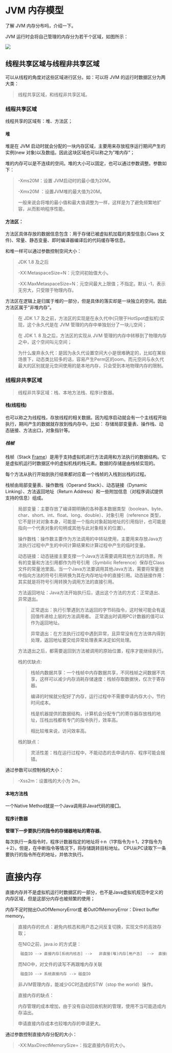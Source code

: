 # JVM 内存模型

了解 JVM 内存分布吗，介绍一下。

JVM 运行时会将自己管理的内存分为若干个区域，如图所示：

![](/Users/azh/Dev_AZH/Java_St/JUC/jvm/src/main/resources/photo/4.JVM内存结构.png)

## 线程共享区域与线程非共享区域

可以从线程的角度对这些区域进行区分。如：可以将 JVM 的运行时数据区分为两大类：

> 线程共享区域，和线程非共享区域。

### 线程共享区域

线程共享的区域有：堆、方法区；

#### 堆

堆是在 JVM 启动时就会分配的一块内存区域，主要用来存放程序运行期间产生的实例(new 对象)以及数组。因此这块区域也可以称之为”堆内存“；

堆的内存可以是不连续的空间。堆的大小可以固定，也可以通过参数调整。参数如下：

> -Xms20M：设置 JVM启动时的最小值为20M。
>
> -Xmx20M ：设置JVM堆的最大值为20M。
>
> 一般来说会将堆的最小值和最大值调整为一样，这样是为了避免频繁地扩容，从而影响程序性能。

#### 方法区：

方法区具体存放的数据信息包含：用于存储已被虚拟机加载的类型信息(.Class 文件)、常量、静态变量、即时编译器编译后的代码缓存等信息。

和堆一样可以通过参数控制空间大小：

> JDK 1.8 及之后
>
> -XX:MetaspaceSize=N：元空间初始值大小。
>
> -XX:MaxMetaspaceSize=N：元空间最大上限值；不指定。默认 -1，表示无穷大，只受限于物理内存。

方法区在逻辑上是归属于堆的一部分，但是具体的落实却是一块独立的空间。因此方法区属于“非堆内存”。

> 在 JDK 1.7 及之前，方法区的实现是在永久代中(只限于HotSpot虚拟机)实现，这个永久代是在 JVM 管理的内存中单独划分了一块儿空间；
>
> 在 JDK 1. 8 及之后，方法区的实现从 JVM 管理的内存中转移到了物理内存之中，这个空间叫元空间；
>
> 为什么废弃永久代：是因为永久代设置空间大小是很难确定的，比如在某些场景下，动态类比较多的话，容易产生Perm区的oom。而元空间与永久代最大的区别就是元空间使用的是本地内存，只会受到本地物理内存的限制。

### 线程非共享区域

> 线程非共享区域：栈、本地方法栈、程序计数器。

#### 栈(线程栈)

也可以称之为线程栈，存放线程的相关数据。因为程序启动就会有一个主线程开始执行，期间产生的数据就存放到栈内存中。比如： 存储局部变量表、操作栈、动态链接、方法出口，对象指针等。

##### 栈帧

栈帧（Stack [Frame](https://so.csdn.net/so/search?q=Frame&spm=1001.2101.3001.7020)）是用于支持虚拟机进行方法调用和方法执行的数据结构。它是虚拟机运行时数据区中的虚拟机栈的栈元素。数据的存储是由栈帧实现的。

每个方法从执行开始到执行结束都对应着一个栈帧的入栈到出栈的过程。

栈帧由局部变量表、操作数栈（Operand Stack）、动态链接（Dynamic Linking）、方法返回地址（Return Address）和一些附加信息（对程序调试提供支持的信息）组成。

> 局部变量：主要存放了编译期明确的各种基本数据类型（boolean、byte、char、short、int、float、long、double）、对象引用（reference 类型，它不是针对对象本身，可能是一个指向对象起始地址的引用指针，也可能是指向一个代表对象的句柄或其他与此对象相关的位置）。
>
> 操作数栈：操作数主要作为方法调用的中转站使用，主要用来存放Java方法执行过程中产生的中间计算结果和计算过程中产生的临时变量。
>
> 动态链接：动态链接主要支撑一个Java方法需要调用其他方法的场景。所有的变量和方法引用都作为符号引用（Symbilic Reference）保存在Class 文件的常量池里面。当一个Java方法要调用其他Java方法，需要将常量池中指向方法的符号引用转换为其在内存地址中的直接引用。动态链接作用：其实就是将符号引用转换为调用方法的直接引用。
>
> 方法返回地址：Java方法开始执行后，退出这个方法的方式：正常退出、异常退出。
>
> > 正常退出：执行引擎遇到方法返回的字节码指令，这时候可能会有返回值传递给上层的方法调用者。 正常退出时调用PC计数器的值可以作为返回地址。
> >
> > 异常退出：在方法执行过程中遇到异常，且异常没有在方法体内得到处理，返回地址要交给异常处理表来决定如何处理。
>
> 方法退出之后，都需要返回到方法被调用的原始位置，程序才能继续执行。
>
> 栈的优缺点:
>
> > 栈帧内数据共享：一个栈帧中内存数据共享，不同栈帧之间数据不共享，这样可以减少内存消耗存储速度：栈帧存取数据快，仅次于寄存器。
> >
> > 编译的时候就分配好了内存，运行过程中不需要申请内存大小，节约时间成本。
> >
> >  栈是机器提供的数据结构，计算机会分配专门的寄存器存放栈的地址，压栈出栈都有专门的指令执行，效率高。
> >
> > 相比较堆来说，访问效率高。
>
> 栈的缺点：
>
> > 灵活性差：栈在运行过程中，不能动态的去申请内存、程序可能会报错。

通过参数可以控制栈的大小：

> -Xss2m：设置栈的大小为 2m。

#### 本地方法栈

一个Native Method就是一个Java调用非Java代码的接囗。

#### 程序计数器

**管理下一步要执行的指令的存储器地址的寄存器**。 

每次执行一条指令时，程序计数器指定的地址将＋n（1字指令为＋1，2字指令为＋2）。但是，在中断指令等情况下，将存储跳转目标地址。 CPU从PC读取下一条要执行的指令所在的地址，并依次执行。

# 直接内存

直接内存并不是虚拟机运行时数据区的一部分，也不是Java虚拟机规范中定义的内存区域，但是这部分内存也被频繁的使用；

内存不足时抛出OutOfMemoryError或 者OutOfMemoryError：Direct buffer memory。

> 直接内存的优点：避免内核态和用户态之间反复切换，实现文件的高效存取；
>
> 在NIO之前，java.io 的方式是：
>
> ```txt
>  磁盘IO --> 直接内存[系统内核态] -->   非直接(堆)内存[用户态]  -->  直接内存[系统内核态] --> 磁盘IO
> ```
>
> 而NIO中，对文件的读写不再跟堆内存关联
>
> ```txt
>  磁盘IO --> 系统直接内存 --> 磁盘IO
> ```
>
> 非JVM管理内存，能减少GC时造成的STW（stop the world）操作。

> 直接内存的缺点：
>
> 内存管理的成本增加，由于没有自动回收机制的管理，使用不当可能造成内存溢出。
>
> 申请直接内存成本也较堆内存的申请更大。

通过参数控制直接内存分配的大小：

> -XX:MaxDirectMemorySize=<size>：指定直接内存的大小。
